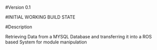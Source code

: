 #Version 0.1

#INITIAL WORKING BUILD STATE

#Description

Retrieving Data from a MYSQL Database and transferring it into a ROS based System for module manipulation
